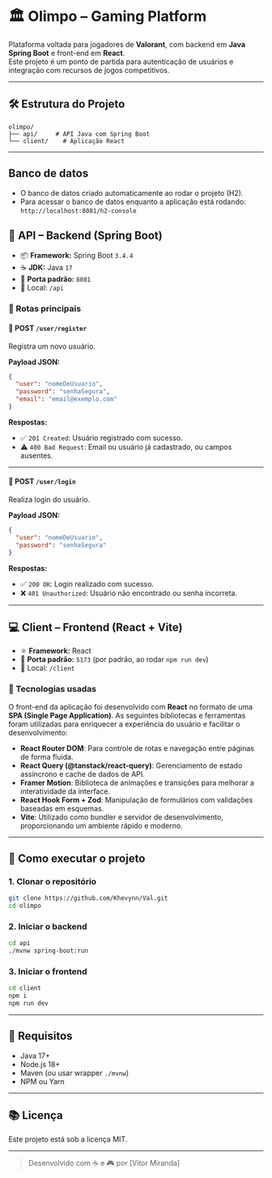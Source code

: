 # 🏛️ Olimpo – Gaming Platform

Plataforma voltada para jogadores de **Valorant**, com backend em **Java Spring Boot** e front-end em **React**.  
Este projeto é um ponto de partida para autenticação de usuários e integração com recursos de jogos competitivos.

---

## 🛠️ Estrutura do Projeto

```
olimpo/
├── api/     # API Java com Spring Boot
└── client/    # Aplicação React
```

---
## Banco de datos
- O banco de datos criado automaticamente ao rodar o projeto (H2).
- Para acessar o banco de datos enquanto a aplicação está rodando:
  ``` http://localhost:8081/h2-console ```
## 🔧 API – Backend (Spring Boot)

- 📦 **Framework:** Spring Boot `3.4.4`  
- ☕ **JDK:** Java `17`  
- 🚪 **Porta padrão:** `8081`  
- 📁 Local: `/api`

### 📌 Rotas principais

#### 🔹 POST `/user/register`

Registra um novo usuário.

**Payload JSON:**
```json
{
  "user": "nomeDeUsuario",
  "password": "senhaSegura",
  "email": "email@exemplo.com"
}
```

**Respostas:**
- ✅ `201 Created`: Usuário registrado com sucesso.
- ⚠️ `400 Bad Request`: Email ou usuário já cadastrado, ou campos ausentes.

---

#### 🔹 POST `/user/login`

Realiza login do usuário.

**Payload JSON:**
```json
{
  "user": "nomeDeUsuario",
  "password": "senhaSegura"
}
```

**Respostas:**
- ✅ `200 OK`: Login realizado com sucesso.
- ❌ `401 Unauthorized`: Usuário não encontrado ou senha incorreta.

---

## 💻 Client – Frontend (React + Vite)

- ⚛️ **Framework:** React  
- 🚪 **Porta padrão:** `5173` (por padrão, ao rodar `npm run dev`)  
- 📁 Local: `/client`

### 📌 Tecnologias usadas

O front-end da aplicação foi desenvolvido com **React** no formato de uma **SPA (Single Page Application)**. As seguintes bibliotecas e ferramentas foram utilizadas para enriquecer a experiência do usuário e facilitar o desenvolvimento:

- **React Router DOM**: Para controle de rotas e navegação entre páginas de forma fluida.
- **React Query (@tanstack/react-query)**: Gerenciamento de estado assíncrono e cache de dados de API.
- **Framer Motion**: Biblioteca de animações e transições para melhorar a interatividade da interface.
- **React Hook Form + Zod**: Manipulação de formulários com validações baseadas em esquemas.
- **Vite**: Utilizado como bundler e servidor de desenvolvimento, proporcionando um ambiente rápido e moderno.


---

## 🚀 Como executar o projeto

### 1. Clonar o repositório

```bash
git clone https://github.com/Khevynn/Val.git
cd olimpo
```

### 2. Iniciar o backend

```bash
cd api
./mvnw spring-boot:run
```

### 3. Iniciar o frontend

```bash
cd client
npm i
npm run dev
```

---

## 📌 Requisitos

- Java 17+
- Node.js 18+
- Maven (ou usar wrapper `./mvnw`)
- NPM ou Yarn

---

## 📚 Licença

Este projeto está sob a licença MIT.

---

> Desenvolvido com ☕ e 🎮 por [Vitor Miranda]
